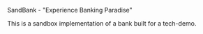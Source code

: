 SandBank - "Experience Banking Paradise"

This is a sandbox implementation of a bank built for a tech-demo.
